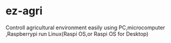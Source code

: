 # ez-agri
Controll agricultural environment easily using PC,microcomputer ,Raspberrypi
run Linux(Raspi OS,or Raspi OS for Desktop)

